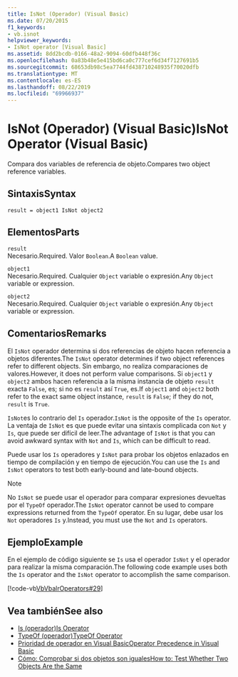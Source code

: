 ```yaml
---
title: IsNot (Operador) (Visual Basic)
ms.date: 07/20/2015
f1_keywords:
- vb.isnot
helpviewer_keywords:
- IsNot operator [Visual Basic]
ms.assetid: 8dd2bcdb-0166-48a2-9094-60dfb448f36c
ms.openlocfilehash: 0a83b48e5e415bd6ca0c777cef6d34f7127691b5
ms.sourcegitcommit: 68653db98c5ea7744fd438710248935f70020dfb
ms.translationtype: MT
ms.contentlocale: es-ES
ms.lasthandoff: 08/22/2019
ms.locfileid: "69966937"
---
```

# <a name="isnot-operator-visual-basic"></a><span data-ttu-id="30bfb-102">IsNot (Operador) (Visual Basic)</span><span class="sxs-lookup"><span data-stu-id="30bfb-102">IsNot Operator (Visual Basic)</span></span>
<span data-ttu-id="30bfb-103">Compara dos variables de referencia de objeto.</span><span class="sxs-lookup"><span data-stu-id="30bfb-103">Compares two object reference variables.</span></span>  
  
## <a name="syntax"></a><span data-ttu-id="30bfb-104">Sintaxis</span><span class="sxs-lookup"><span data-stu-id="30bfb-104">Syntax</span></span>  
  
```  
result = object1 IsNot object2  
```  
  
## <a name="parts"></a><span data-ttu-id="30bfb-105">Elementos</span><span class="sxs-lookup"><span data-stu-id="30bfb-105">Parts</span></span>  
 `result`  
 <span data-ttu-id="30bfb-106">Necesario.</span><span class="sxs-lookup"><span data-stu-id="30bfb-106">Required.</span></span> <span data-ttu-id="30bfb-107">Valor `Boolean`.</span><span class="sxs-lookup"><span data-stu-id="30bfb-107">A `Boolean` value.</span></span>  
  
 `object1`  
 <span data-ttu-id="30bfb-108">Necesario.</span><span class="sxs-lookup"><span data-stu-id="30bfb-108">Required.</span></span> <span data-ttu-id="30bfb-109">Cualquier `Object` variable o expresión.</span><span class="sxs-lookup"><span data-stu-id="30bfb-109">Any `Object` variable or expression.</span></span>  
  
 `object2`  
 <span data-ttu-id="30bfb-110">Necesario.</span><span class="sxs-lookup"><span data-stu-id="30bfb-110">Required.</span></span> <span data-ttu-id="30bfb-111">Cualquier `Object` variable o expresión.</span><span class="sxs-lookup"><span data-stu-id="30bfb-111">Any `Object` variable or expression.</span></span>  
  
## <a name="remarks"></a><span data-ttu-id="30bfb-112">Comentarios</span><span class="sxs-lookup"><span data-stu-id="30bfb-112">Remarks</span></span>  
 <span data-ttu-id="30bfb-113">El `IsNot` operador determina si dos referencias de objeto hacen referencia a objetos diferentes.</span><span class="sxs-lookup"><span data-stu-id="30bfb-113">The `IsNot` operator determines if two object references refer to different objects.</span></span> <span data-ttu-id="30bfb-114">Sin embargo, no realiza comparaciones de valores.</span><span class="sxs-lookup"><span data-stu-id="30bfb-114">However, it does not perform value comparisons.</span></span> <span data-ttu-id="30bfb-115">Si `object1` y `object2` ambos hacen referencia a la misma instancia de objeto `result` exacta `False`, es; si no es `result` así `True`, es.</span><span class="sxs-lookup"><span data-stu-id="30bfb-115">If `object1` and `object2` both refer to the exact same object instance, `result` is `False`; if they do not, `result` is `True`.</span></span>  
  
 <span data-ttu-id="30bfb-116">`IsNot`es lo contrario del `Is` operador.</span><span class="sxs-lookup"><span data-stu-id="30bfb-116">`IsNot` is the opposite of the `Is` operator.</span></span> <span data-ttu-id="30bfb-117">La ventaja de `IsNot` es que puede evitar una sintaxis complicada con `Not` y `Is`, que puede ser difícil de leer.</span><span class="sxs-lookup"><span data-stu-id="30bfb-117">The advantage of `IsNot` is that you can avoid awkward syntax with `Not` and `Is`, which can be difficult to read.</span></span>  
  
 <span data-ttu-id="30bfb-118">Puede usar los `Is` operadores y `IsNot` para probar los objetos enlazados en tiempo de compilación y en tiempo de ejecución.</span><span class="sxs-lookup"><span data-stu-id="30bfb-118">You can use the `Is` and `IsNot` operators to test both early-bound and late-bound objects.</span></span>  
  
> [!NOTE]
> <span data-ttu-id="30bfb-119">No `IsNot` se puede usar el operador para comparar expresiones devueltas por el `TypeOf` operador.</span><span class="sxs-lookup"><span data-stu-id="30bfb-119">The `IsNot` operator cannot be used to compare expressions returned from the `TypeOf` operator.</span></span> <span data-ttu-id="30bfb-120">En su lugar, debe usar los `Not` operadores `Is` y.</span><span class="sxs-lookup"><span data-stu-id="30bfb-120">Instead, you must use the `Not` and `Is` operators.</span></span>  
  
## <a name="example"></a><span data-ttu-id="30bfb-121">Ejemplo</span><span class="sxs-lookup"><span data-stu-id="30bfb-121">Example</span></span>  
 <span data-ttu-id="30bfb-122">En el ejemplo de código siguiente se `Is` usa el operador `IsNot` y el operador para realizar la misma comparación.</span><span class="sxs-lookup"><span data-stu-id="30bfb-122">The following code example uses both the `Is` operator and the `IsNot` operator to accomplish the same comparison.</span></span>  
  
 [!code-vb[VbVbalrOperators#29](~/samples/snippets/visualbasic/VS_Snippets_VBCSharp/VbVbalrOperators/VB/Class1.vb#29)]  
  
## <a name="see-also"></a><span data-ttu-id="30bfb-123">Vea también</span><span class="sxs-lookup"><span data-stu-id="30bfb-123">See also</span></span>

- [<span data-ttu-id="30bfb-124">Is (operador)</span><span class="sxs-lookup"><span data-stu-id="30bfb-124">Is Operator</span></span>](../../../visual-basic/language-reference/operators/is-operator.md)
- [<span data-ttu-id="30bfb-125">TypeOf (operador)</span><span class="sxs-lookup"><span data-stu-id="30bfb-125">TypeOf Operator</span></span>](../../../visual-basic/language-reference/operators/typeof-operator.md)
- [<span data-ttu-id="30bfb-126">Prioridad de operador en Visual Basic</span><span class="sxs-lookup"><span data-stu-id="30bfb-126">Operator Precedence in Visual Basic</span></span>](../../../visual-basic/language-reference/operators/operator-precedence.md)
- [<span data-ttu-id="30bfb-127">Cómo: Comprobar si dos objetos son iguales</span><span class="sxs-lookup"><span data-stu-id="30bfb-127">How to: Test Whether Two Objects Are the Same</span></span>](../../../visual-basic/programming-guide/language-features/operators-and-expressions/how-to-test-whether-two-objects-are-the-same.md)
